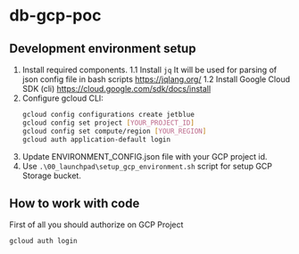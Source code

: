# db-gcp-poc

## Development environment setup

1. Install required components.
    1.1 Install `jq` It will be used for parsing of json config file in bash scripts https://jqlang.org/
    1.2 Install Google Cloud SDK (cli) https://cloud.google.com/sdk/docs/install
2. Configure gcloud CLI:
   ```bash
   gcloud config configurations create jetblue
   gcloud config set project [YOUR_PROJECT_ID]
   gcloud config set compute/region [YOUR_REGION]
   gcloud auth application-default login
   ```
3. Update ENVIRONMENT_CONFIG.json file with your GCP project id.
4. Use `.\00_launchpad\setup_gcp_environment.sh` script for setup GCP Storage bucket.



## How to work with code

First of all you should authorize on GCP Project

```bash
gcloud auth login
```